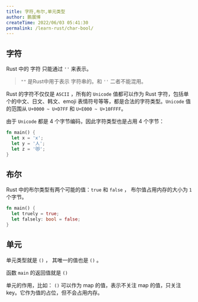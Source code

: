 ```yaml
---
title: 字符,布尔,单元类型
author: 鹏展博
createTime: 2022/06/03 05:41:30
permalink: /learn-rust/char-bool/
---
```


## 字符

Rust 中的 字符 只能通过 `''` 来表示。

> `""` 是Rust中用于表示 字符串的。和 `''` 二者不能混用。

Rust 的字符不仅仅是 `ASCII` ，所有的 `Unicode` 值都可以作为 Rust 字符，包括单个的中文、日文、韩文、emoji 表情符号等等，都是合法的字符类型。`Unicode` 值的范围从 `U+0000 ~ U+D7FF` 和 `U+E000 ~ U+10FFFF`。

由于 `Unicode` 都是 4 个字节编码，因此字符类型也是占用 4 个字节：

```rust
fn main() {
  let x = 'x';
  let y = '人';
  let z = '😻';
}
```

## 布尔

Rust 中的布尔类型有两个可能的值：`true` 和 `false` ， 布尔值占用内存的大小为 `1` 个字节。

```rust
fn main() {
  let truely = true;
  let falsely: bool = false;
}
```

## 单元

单元类型就是 `()` ， 其唯一的值也是 `()` 。

函数 `main` 的返回值就是 `()`

单元的作用，比如： `()` 可以作为 map 的值，表示不关注 map 的值，只关注 key。它作为值的占位，但不会占用内存。
